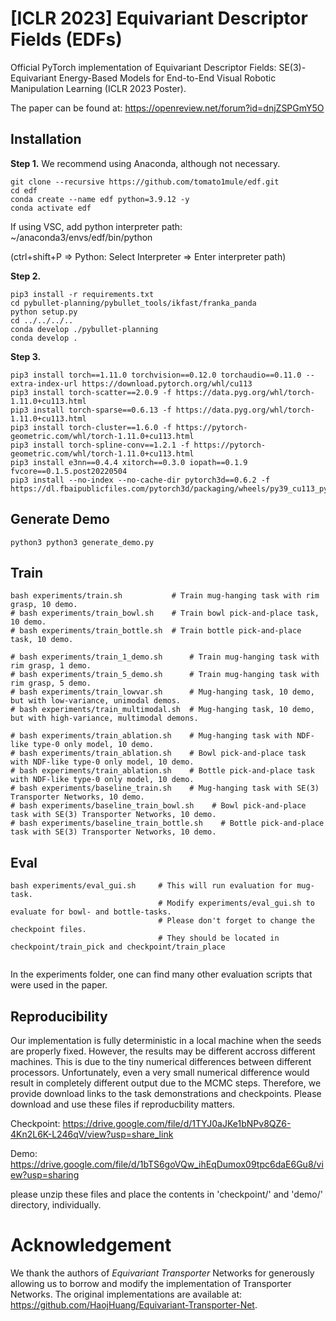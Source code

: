 # [ICLR 2023] Equivariant Descriptor Fields (EDFs)

Official PyTorch implementation of Equivariant Descriptor Fields: SE(3)-Equivariant Energy-Based Models for End-to-End Visual Robotic Manipulation Learning (ICLR 2023 Poster).

The paper can be found at: https://openreview.net/forum?id=dnjZSPGmY5O

## Installation

**Step 1.** We recommend using Anaconda, although not necessary.
```shell
git clone --recursive https://github.com/tomato1mule/edf.git
cd edf
conda create --name edf python=3.9.12 -y
conda activate edf
```
If using VSC, add python interpreter path: ~/anaconda3/envs/edf/bin/python

(ctrl+shift+P => Python: Select Interpreter => Enter interpreter path)

**Step 2.**
```shell
pip3 install -r requirements.txt
cd pybullet-planning/pybullet_tools/ikfast/franka_panda
python setup.py
cd ../../../..
conda develop ./pybullet-planning
conda develop .
```

**Step 3.**
```shell
pip3 install torch==1.11.0 torchvision==0.12.0 torchaudio==0.11.0 --extra-index-url https://download.pytorch.org/whl/cu113
pip3 install torch-scatter==2.0.9 -f https://data.pyg.org/whl/torch-1.11.0+cu113.html
pip3 install torch-sparse==0.6.13 -f https://data.pyg.org/whl/torch-1.11.0+cu113.html
pip3 install torch-cluster==1.6.0 -f https://pytorch-geometric.com/whl/torch-1.11.0+cu113.html
pip3 install torch-spline-conv==1.2.1 -f https://pytorch-geometric.com/whl/torch-1.11.0+cu113.html
pip3 install e3nn==0.4.4 xitorch==0.3.0 iopath==0.1.9 fvcore==0.1.5.post20220504
pip3 install --no-index --no-cache-dir pytorch3d==0.6.2 -f https://dl.fbaipublicfiles.com/pytorch3d/packaging/wheels/py39_cu113_pyt1110/download.html
```

## Generate Demo
```shell
python3 python3 generate_demo.py
```

## Train
```shell
bash experiments/train.sh           # Train mug-hanging task with rim grasp, 10 demo.
# bash experiments/train_bowl.sh    # Train bowl pick-and-place task, 10 demo.
# bash experiments/train_bottle.sh  # Train bottle pick-and-place task, 10 demo.

# bash experiments/train_1_demo.sh      # Train mug-hanging task with rim grasp, 1 demo.
# bash experiments/train_5_demo.sh      # Train mug-hanging task with rim grasp, 5 demo.
# bash experiments/train_lowvar.sh      # Mug-hanging task, 10 demo, but with low-variance, unimodal demos.
# bash experiments/train_multimodal.sh  # Mug-hanging task, 10 demo, but with high-variance, multimodal demons.

# bash experiments/train_ablation.sh    # Mug-hanging task with NDF-like type-0 only model, 10 demo.
# bash experiments/train_ablation.sh    # Bowl pick-and-place task with NDF-like type-0 only model, 10 demo.
# bash experiments/train_ablation.sh    # Bottle pick-and-place task with NDF-like type-0 only model, 10 demo.
# bash experiments/baseline_train.sh    # Mug-hanging task with SE(3) Transporter Networks, 10 demo.
# bash experiments/baseline_train_bowl.sh    # Bowl pick-and-place task with SE(3) Transporter Networks, 10 demo.
# bash experiments/baseline_train_bottle.sh    # Bottle pick-and-place task with SE(3) Transporter Networks, 10 demo.

```

## Eval
```shell
bash experiments/eval_gui.sh     # This will run evaluation for mug-task.
                                 # Modify experiments/eval_gui.sh to evaluate for bowl- and bottle-tasks.
                                 # Please don't forget to change the checkpoint files.
                                 # They should be located in checkpoint/train_pick and checkpoint/train_place  


```
In the experiments folder, one can find many other evaluation scripts that were used in the paper.



## Reproducibility
Our implementation is fully deterministic in a local machine when the seeds are properly fixed.
However, the results may be different accross different machines.
This is due to the tiny numerical differences between different processors.
Unfortunately, even a very small numerical difference would result in completely different output due to the MCMC steps.
Therefore, we provide download links to the task demonstrations and checkpoints.
Please download and use these files if reproducbility matters.

Checkpoint: https://drive.google.com/file/d/1TYJ0aJKe1bNPv8QZ6-4Kn2L6K-L246qV/view?usp=share_link

Demo: https://drive.google.com/file/d/1bTS6goVQw_ihEqDumox09tpc6daE6Gu8/view?usp=sharing

please unzip these files and place the contents in 'checkpoint/' and 'demo/' directory, individually.

# Acknowledgement
We thank the authors of *Equivariant Transporter* Networks for generously allowing us to borrow and modify the implementation of Transporter Networks. The original implementations are available at: https://github.com/HaojHuang/Equivariant-Transporter-Net.







